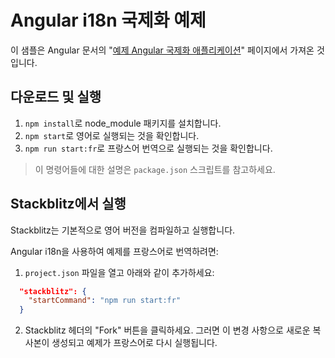 # Angular i18n 국제화 예제

이 샘플은 Angular 문서의 "[예제 Angular 국제화 애플리케이션](https://angular-kr-docs.web.app/guide/i18n/example)" 페이지에서 가져온 것입니다.

## 다운로드 및 실행

1. `npm install`로 node_module 패키지를 설치합니다.
2. `npm start`로 영어로 실행되는 것을 확인합니다.
3. `npm run start:fr`로 프랑스어 번역으로 실행되는 것을 확인합니다.

>이 명령어들에 대한 설명은 `package.json` 스크립트를 참고하세요.

## Stackblitz에서 실행

Stackblitz는 기본적으로 영어 버전을 컴파일하고 실행합니다.

Angular i18n을 사용하여 예제를 프랑스어로 번역하려면:

1. `project.json` 파일을 열고 아래와 같이 추가하세요:

```json
  "stackblitz": {
    "startCommand": "npm run start:fr"
  }
```

2. Stackblitz 헤더의 "Fork" 버튼을 클릭하세요. 그러면 이 변경 사항으로 새로운 복사본이 생성되고 예제가 프랑스어로 다시 실행됩니다.
